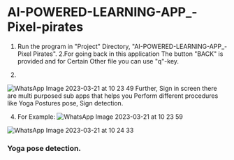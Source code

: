 # AI-POWERED-LEARNING-APP_-Pixel-pirates
1. Run the program in "Project" Directory, "AI-POWERED-LEARNING-APP_-Pixel Pirates".
2.For going back in this application The button "BACK" is provided and for Certain Other file you can use "q"-key.

3. 
![WhatsApp Image 2023-03-21 at 10 23 49](https://user-images.githubusercontent.com/90235816/226522232-274c84a4-f34c-49aa-ad3f-6c70a536f395.jpg)
Further, Sign in screen there are multi purposed sub apps that helps you Perform different procedures like Yoga Postures pose, Sign detection.

4. For Example: 
![WhatsApp Image 2023-03-21 at 10 23 59](https://user-images.githubusercontent.com/90235816/226522264-87096afd-0db3-4195-99af-ef8ffb21e869.jpg)

![WhatsApp Image 2023-03-21 at 10 24 33](https://user-images.githubusercontent.com/90235816/226522300-3dc62ba3-aa04-4c1a-be7d-8ec2fd53ff69.jpg)
### Yoga pose detection.
